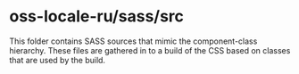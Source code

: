 # oss-locale-ru/sass/src

This folder contains SASS sources that mimic the component-class hierarchy. These files
are gathered in to a build of the CSS based on classes that are used by the build.

